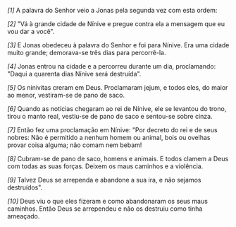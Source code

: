 *[1]* A palavra do Senhor veio a Jonas pela segunda vez com esta ordem:

*[2]* "Vá à grande cidade de Nínive e pregue contra ela a mensagem que eu vou dar a você".

*[3]* E Jonas obedeceu à palavra do Senhor e foi para Nínive. Era uma cidade muito grande; demorava-se três dias para percorrê-la.

*[4]* Jonas entrou na cidade e a percorreu durante um dia, proclamando: "Daqui a quarenta dias Nínive será destruída".

*[5]* Os ninivitas creram em Deus. Proclamaram jejum, e todos eles, do maior ao menor, vestiram-se de pano de saco.

*[6]* Quando as notícias chegaram ao rei de Nínive, ele se levantou do trono, tirou o manto real, vestiu-se de pano de saco e sentou-se sobre cinza.

*[7]* Então fez uma proclamação em Nínive: "Por decreto do rei e de seus nobres: Não é permitido a nenhum homem ou animal, bois ou ovelhas provar coisa alguma; não comam nem bebam!

*[8]* Cubram-se de pano de saco, homens e animais. E todos clamem a Deus com todas as suas forças. Deixem os maus caminhos e a violência.

*[9]* Talvez Deus se arrependa e abandone a sua ira, e não sejamos destruídos".

*[10]* Deus viu o que eles fizeram e como abandonaram os seus maus caminhos. Então Deus se arrependeu e não os destruiu como tinha ameaçado.

